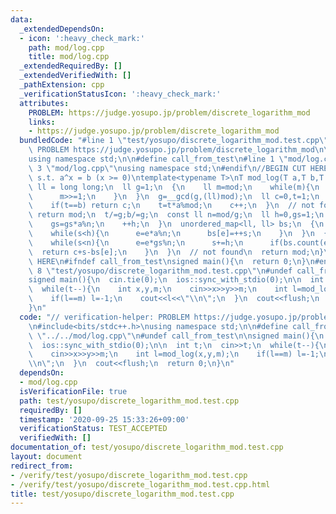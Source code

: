 ```yaml
---
data:
  _extendedDependsOn:
  - icon: ':heavy_check_mark:'
    path: mod/log.cpp
    title: mod/log.cpp
  _extendedRequiredBy: []
  _extendedVerifiedWith: []
  _pathExtension: cpp
  _verificationStatusIcon: ':heavy_check_mark:'
  attributes:
    PROBLEM: https://judge.yosupo.jp/problem/discrete_logarithm_mod
    links:
    - https://judge.yosupo.jp/problem/discrete_logarithm_mod
  bundledCode: "#line 1 \"test/yosupo/discrete_logarithm_mod.test.cpp\"\n// verification-helper:\
    \ PROBLEM https://judge.yosupo.jp/problem/discrete_logarithm_mod\n\n#include<bits/stdc++.h>\n\
    using namespace std;\n\n#define call_from_test\n#line 1 \"mod/log.cpp\"\n\n#line\
    \ 3 \"mod/log.cpp\"\nusing namespace std;\n#endif\n//BEGIN CUT HERE\n// find x\
    \ s.t. a^x = b (x >= 0)\ntemplate<typename T>\nT mod_log(T a,T b,T mod){\n  using\
    \ ll = long long;\n  ll g=1;\n  {\n    ll m=mod;\n    while(m){\n      g=(ll)g*a%mod;\n\
    \      m>>=1;\n    }\n  }\n  g=__gcd(g,(ll)mod);\n  ll c=0,t=1;\n  while(t%g){\n\
    \    if(t==b) return c;\n    t=t*a%mod;\n    c++;\n  }\n  // not found\n  if(b%g)\
    \ return mod;\n  t/=g;b/=g;\n  const ll n=mod/g;\n  ll h=0,gs=1;\n  while(h*h<n){\n\
    \    gs=gs*a%n;\n    ++h;\n  }\n  unordered_map<ll, ll> bs;\n  {\n    ll s=0,e=b;\n\
    \    while(s<h){\n      e=e*a%n;\n      bs[e]=++s;\n    }\n  }\n  {\n    ll s=0,e=t;\n\
    \    while(s<n){\n      e=e*gs%n;\n      s+=h;\n      if(bs.count(e))\n      \
    \  return c+s-bs[e];\n    }\n  }\n  // not found\n  return mod;\n}\n//END CUT\
    \ HERE\n#ifndef call_from_test\nsigned main(){\n  return 0;\n}\n#endif\n#line\
    \ 8 \"test/yosupo/discrete_logarithm_mod.test.cpp\"\n#undef call_from_test\n\n\
    signed main(){\n  cin.tie(0);\n  ios::sync_with_stdio(0);\n\n  int t;\n  cin>>t;\n\
    \  while(t--){\n    int x,y,m;\n    cin>>x>>y>>m;\n    int l=mod_log(x,y,m);\n\
    \    if(l==m) l=-1;\n    cout<<l<<\"\\n\";\n  }\n  cout<<flush;\n  return 0;\n\
    }\n"
  code: "// verification-helper: PROBLEM https://judge.yosupo.jp/problem/discrete_logarithm_mod\n\
    \n#include<bits/stdc++.h>\nusing namespace std;\n\n#define call_from_test\n#include\
    \ \"../../mod/log.cpp\"\n#undef call_from_test\n\nsigned main(){\n  cin.tie(0);\n\
    \  ios::sync_with_stdio(0);\n\n  int t;\n  cin>>t;\n  while(t--){\n    int x,y,m;\n\
    \    cin>>x>>y>>m;\n    int l=mod_log(x,y,m);\n    if(l==m) l=-1;\n    cout<<l<<\"\
    \\n\";\n  }\n  cout<<flush;\n  return 0;\n}\n"
  dependsOn:
  - mod/log.cpp
  isVerificationFile: true
  path: test/yosupo/discrete_logarithm_mod.test.cpp
  requiredBy: []
  timestamp: '2020-09-25 15:33:26+09:00'
  verificationStatus: TEST_ACCEPTED
  verifiedWith: []
documentation_of: test/yosupo/discrete_logarithm_mod.test.cpp
layout: document
redirect_from:
- /verify/test/yosupo/discrete_logarithm_mod.test.cpp
- /verify/test/yosupo/discrete_logarithm_mod.test.cpp.html
title: test/yosupo/discrete_logarithm_mod.test.cpp
---
```

